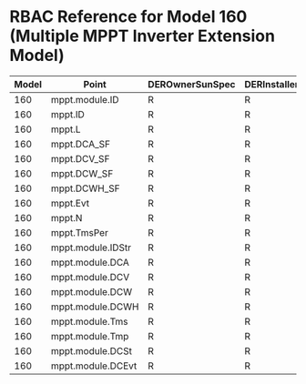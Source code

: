 # RBAC Reference for Model 160 (Multiple MPPT Inverter Extension Model)

| Model | Point | DEROwnerSunSpec | DERInstallerSunSpec | DERVendorSunSpec | ServiceProviderSunSpec | GridOperatorSunSpec |
|-------|-------|------------------|---------------------|------------------|------------------------|---------------------|
| 160 | mppt.module.ID | R | R | R | R | R |
| 160 | mppt.ID | R | R | R | R | R |
| 160 | mppt.L | R | R | R | R | R |
| 160 | mppt.DCA_SF | R | R | R | R | R |
| 160 | mppt.DCV_SF | R | R | R | R | R |
| 160 | mppt.DCW_SF | R | R | R | R | R |
| 160 | mppt.DCWH_SF | R | R | R | R | R |
| 160 | mppt.Evt | R | R | R | R | R |
| 160 | mppt.N | R | R | R | R | R |
| 160 | mppt.TmsPer | R | R | R | R | R |
| 160 | mppt.module.IDStr | R | R | R | R | R |
| 160 | mppt.module.DCA | R | R | R | R | R |
| 160 | mppt.module.DCV | R | R | R | R | R |
| 160 | mppt.module.DCW | R | R | R | R | R |
| 160 | mppt.module.DCWH | R | R | R | R | R |
| 160 | mppt.module.Tms | R | R | R | R | R |
| 160 | mppt.module.Tmp | R | R | R | R | R |
| 160 | mppt.module.DCSt | R | R | R | R | R |
| 160 | mppt.module.DCEvt | R | R | R | R | R |
